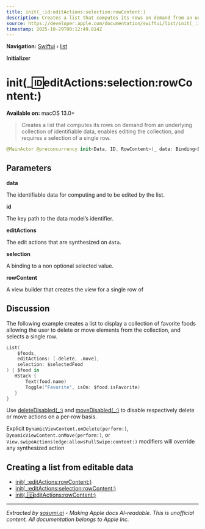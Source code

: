 ```yaml
---
title: init(_:id:editActions:selection:rowContent:)
description: Creates a list that computes its rows on demand from an underlying collection of identifiable data, enables editing the collection, and requires a selection of a single row.
source: https://developer.apple.com/documentation/swiftui/list/init(_:id:editactions:selection:rowcontent:)
timestamp: 2025-10-29T00:12:49.814Z
---
```


**Navigation:** [Swiftui](/documentation/swiftui) › [list](/documentation/swiftui/list)

**Initializer**

# init(_:id:editActions:selection:rowContent:)

**Available on:** macOS 13.0+

> Creates a list that computes its rows on demand from an underlying collection of identifiable data, enables editing the collection, and requires a selection of a single row.

```swift
@MainActor @preconcurrency init<Data, ID, RowContent>(_ data: Binding<Data>, id: KeyPath<Data.Element, ID>, editActions: EditActions<Data>, selection: Binding<SelectionValue>, @ViewBuilder rowContent: @escaping (Binding<Data.Element>) -> RowContent) where Content == ForEach<IndexedIdentifierCollection<Data, ID>, ID, EditableCollectionContent<RowContent, Data>>, Data : MutableCollection, Data : RandomAccessCollection, ID : Hashable, RowContent : View, Data.Index : Hashable
```

## Parameters

**data**

The identifiable data for computing and to be edited by the list.



**id**

The key path to the data model’s identifier.



**editActions**

The edit actions that are synthesized on `data`.



**selection**

A binding to a non optional selected value.



**rowContent**

A view builder that creates the view for a single row of



## Discussion

The following example creates a list to display a collection of favorite foods allowing the user to delete or move elements from the collection, and selects a single row.

```swift
List(
    $foods,
    editActions: [.delete, .move],
    selection: $selectedFood
) { $food in
   HStack {
       Text(food.name)
       Toggle("Favorite", isOn: $food.isFavorite)
   }
}
```

Use [deleteDisabled(_:)](/documentation/swiftui/view/deletedisabled(_:)) and [moveDisabled(_:)](/documentation/swiftui/view/movedisabled(_:)) to disable respectively delete or move actions on a per-row basis.

Explicit `DynamicViewContent.onDelete(perform:)`, `DynamicViewContent.onMove(perform:)`, or `View.swipeActions(edge:allowsFullSwipe:content:)` modifiers will override any synthesized action

## Creating a list from editable data

- [init(_:editActions:rowContent:)](/documentation/swiftui/list/init(_:editactions:rowcontent:))
- [init(_:editActions:selection:rowContent:)](/documentation/swiftui/list/init(_:editactions:selection:rowcontent:))
- [init(_:id:editActions:rowContent:)](/documentation/swiftui/list/init(_:id:editactions:rowcontent:))

---

*Extracted by [sosumi.ai](https://sosumi.ai) - Making Apple docs AI-readable.*
*This is unofficial content. All documentation belongs to Apple Inc.*
